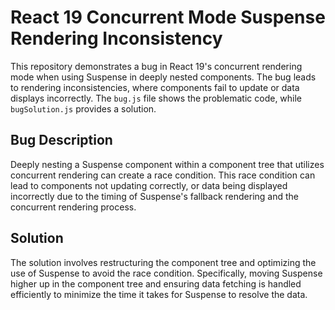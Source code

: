 # React 19 Concurrent Mode Suspense Rendering Inconsistency
This repository demonstrates a bug in React 19's concurrent rendering mode when using Suspense in deeply nested components.  The bug leads to rendering inconsistencies, where components fail to update or data displays incorrectly.  The `bug.js` file shows the problematic code, while `bugSolution.js` provides a solution.

## Bug Description
Deeply nesting a Suspense component within a component tree that utilizes concurrent rendering can create a race condition. This race condition can lead to components not updating correctly, or data being displayed incorrectly due to the timing of Suspense's fallback rendering and the concurrent rendering process. 

## Solution
The solution involves restructuring the component tree and optimizing the use of Suspense to avoid the race condition.  Specifically, moving Suspense higher up in the component tree and ensuring data fetching is handled efficiently to minimize the time it takes for Suspense to resolve the data.